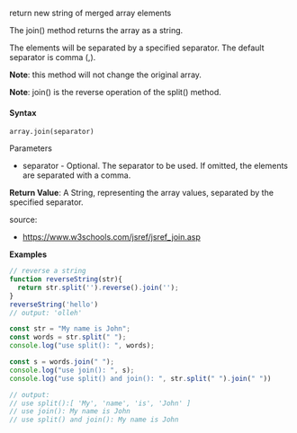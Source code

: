 return new string of merged array elements

The join() method returns the array as a string.

The elements will be separated by a specified separator. The default separator is comma (,).

**Note**: this method will not change the original array.

**Note**: join() is the reverse operation of the split() method. 

#### Syntax

`array.join(separator)` 

Parameters

- separator - Optional. The separator to be used. If omitted, the elements are separated with a comma.

**Return Value**:	A String, representing the array values, separated by the specified separator.

source: 
- https://www.w3schools.com/jsref/jsref_join.asp


**Examples**
```js
// reverse a string
function reverseString(str){
  return str.split('').reverse().join('');  
}
reverseString('hello')
// output: 'olleh'
```

```js
const str = "My name is John";
const words = str.split(" ");
console.log("use split(): ", words);

const s = words.join(" ");
console.log("use join(): ", s);
console.log("use split() and join(): ", str.split(" ").join(" "))

// output:
// use split():[ 'My', 'name', 'is', 'John' ]
// use join(): My name is John
// use split() and join(): My name is John
```
